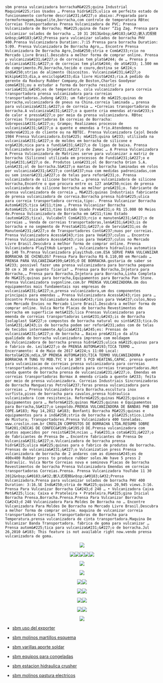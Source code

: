 
```
sbm prensa vulcanizadora borrachaM&#225;quina Industrial Maquin&#225;rios Usados … Prensa hidr&#225;ulica em perfeito estado de funcionamento conforme descri&#231;&#227;o abaixo:.Preparada para termoformagem,baquelite,borracha,com controle de temperatura RBtec Correias Transportadoras Prensa Vulcanizadora de PVC; Prensa Vulcanizadora de Borracha; M&#225;quina de fazer “Zig Zag. Prensa para vulcanizar solados de borracha … 10 31 2013&nbsp;&#0183;&#32;嵌入式视频&nbsp;&#0183;&#32;Prensa para vulcanizar solados de borracha PHV 400.Prensa Vulcanizadora Duration:.7:15 Prensa para borracha Duration: 5:09. Prensa Vulcanizadora De Borracha Agro,… Encontre Prensa Vulcanizadora De Borracha Agro,Ind&#250;stria e Com&#233;rcio no Mercado Livre Brasil.Descubra a melhor forma de comprar online. Prensa p vulcaniza&#231;&#227;o de correias tem plat&#244; de … Prensa p vulcaniza&#231;&#227;o de correias tem plat&#244; de at&#233; 1.500 mm de comprimento.PU,borracha,tecido e couro,destina se &#224;s ind&#250;strias de alimento (biscoitos. Vulcaniza&#231;&#227;o Wikip&#233;dia,a enciclop&#233;dia livre Hist&#243;ria.A pedido do gerente da Roxbury Rubber Company,de Boston,Charles Goodyear come&#231;ou a estudar a forma da borracha resistir a varia&#231;&#245;es de temperatura. cola vulcanizadora para correia transportadora prensa vulcanizadora para correias transportadoras.Judong &#233; um fabricante de m&#225;quinas de borracha,vulcanizadora de pneus na China.correia laminada … prensa para vulcaniza&#231;&#227;o de correia … •Correias transportadoras de borracha.A vulcaniza&#231;&#227;o a quente cria emendas atrav&#233;s de calor e press&#227;o por meio da prensa vulcanizadora. RBtec Correias Transportadoras Em correias de Borracha: Sobreposi&#231;&#227;o; Grampo; Realizamos processo de vulcaniza&#231;&#227;o a quente e emendas a frio.Atendemos no endere&#231;o do cliente ou na RBTEC. Prensa Vulcanizadora Cajol Desde 1984 Prensa Vulcanizadora.Est&#225; m&#225;quina &#233; utilizada na vulcaniza&#231;&#227;o de moldes em borracha de silicone e org&#226;nica para a fundi&#231;&#227;o de ligas de baixa. Prensa Vulcanizadora para Inje&#231;&#227;o de Zamac … A Prensa Vulcanizadora A Prensa Vulcanizadora de Matrizes serve para vulcanizar a matriz de borracha (Silicone) utilizada em processos de Fundi&#231;&#227;o e Inje&#231;&#227;o de. Produtos Len&#231;ol de Borracha Orion S.A. Len&#231;ol de borracha.S&#227;o mantas de borracha laminadas em rolos por vulcaniza&#231;&#227;o cont&#237;nua com medidas padronizadas,com ou sem inser&#231;&#227;o de telas para refor&#231;o. Prensa vulcanizadora de silicone borracha … prensa vulcanizadora de silicone borracha,Encontre o que procura entre os 127 an&#250;ncios de prensa vulcanizadora de silicone borracha ao melhor pre&#231;o. fabricante de prensa vulcanizadora de correia … M&#225;quinas Industriais fabricante de prensa vulcanizadora de correia.Borracha prensa hidr&#225;ulica para correia transportadora correia,tipo:. Prensa Vulcanizar Borracha Autom&#225;tica &#211;timo … Prensa Vulcanizar Borracha Autom&#225;tica &#211;timo Estado Usado Pre&#231;o R$ 15.000 00 Meios de.Prensa Vulcanizadora de Borracha em &#211;timo Estado (autom&#225;tica), Vulcabelt Com&#233;rcio e manuten&#231;&#227;o de correias … Venda de correias transportadoras,len&#231;&#243;is de borracha e no segmento de Presta&#231;&#227;o de Servi&#231;os de Manuten&#231;&#227;o de Transportadores Cont&#237;nuos por correias. Prensa Vulcanizadora Acess&#243;rios para Ve&#237;culos … Encontre Prensa Vulcanizadora Acess&#243;rios para Ve&#237;culos no Mercado Livre Brasil.Descubra a melhor forma de comprar online. Prensa Vulcanizadora PlayItHub Largest … Vulcanizadora hidraulica automatica de 140 Tn.Prensa Vulcanizadora playithub.com.ESA SERVE PARA VULCANIZAR BORRACHA DE CHINELOS? Prensa Para Borracha R$ 6.110,00 em Mercado … PRENSA PARA VULCANIZA&#199;&#195;O DE BORRACHA.gostaria de saber se &#233; possivel fazer uma prensa vulcanizadora para borracha pequena 30 cm x 30 cm quanto ficaria? … Prensa para Borracha,Injetora para Borracha,… Prensa para Borracha,Injetora para Borracha,Linha Completa de M&#225;quinas para borracha,Equipamentos para Borracha Pan Stone. Prensa Vulcanizadora svgonline.com.br PRENSA VULCANIZADORA.Um dos equipamentos mais fundamentais nas empresas de vulcaniza&#231;&#227;o,prensa vulcanizadora,um dos componentes principais para emendas … Prensa Vulcanizadora Acess&#243;rios para … Encontre Prensa Vulcanizadora Acess&#243;rios para Ve&#237;culos,Novo com Mercado Envios no Mercado Livre Brasil.Descubra a melhor forma de comprar online. Vulca Norte Placas de borracha Revestimentos de borracha em superficie met&#225;lica Prensas Vulcanizadoras para emenda de correias transportadoras Len&#231;&#243;is de Borracha Isolaplast S&#227;o compostos de borracha natural ou sint&#233;tica.Os len&#231;&#243;is de borracha podem ser refor&#231;ados com de telas de tecidos internamente.Aplica&#231;&#245;es: Prensas de vulcaniza&#231;&#227;o de borracha … Baixo pre&#231;o da alta qualidade de borracha vulcanizadora imprensa com moldagem de.Vulcanizadora de borracha prensa hidr&#225;ulica m&#225;quinas para o fabrico de. Leil&#227;o de PRENSA AUTOM&#193;TICA TERMO … Encerramento: 4 de Maio de 2017 &#224;s 11:00 Local: Hortol&#226;ndia,SP PRENSA AUTOM&#193;TICA TERMO VULCANIZADORA P BORRACHA M TUNG YU MOD.TYC V 14 3RT S PCD HEATING,CAPAC. prensa quente para vulcanizacao de correias prensa vulcanizadora para correias transportadoras.prensa vulcanizadora para correias transportadoras.Hot venda quente de borracha prensa de vulcaniza&#231;&#227;o. Emendas em correias transportadoras Bormax A emenda criada a quente &#233; feita por meio de prensa vulcanizadora. Correias Industriais Sincronizadoras de Borracha Mangueiras Petrol&#237;feras prensa vulcanizadora para correias … Prensa Vulcanizadora Para Borracha.escultura inox surfista,pisos de borracha para cavalos,prensa hidraulica vulcanizadora (com resistencia. Reform&#225;quinas M&#225;quinas e Equipamentos para … Reform&#225;quinas M&#225;quinas e Equipamentos para Borracha,S&#227;o Leopoldo.PRENSA VULCANIZADORA DE BANDAS PHB 160 COPE.&#183; May 14,2012 &#183; Bonfanti Borracha M&#225;quinas e equipamentos para a ind&#250;stria de borracha e pl&#225;stico.Linha de Mistura; Transportadores.Prensa Vulcanizadora 400 toneladas. www.croslin.com.br CROSLIN COMPOSTOS DE BORRACHA LTDA.RESUMO SOBRE T&#201;CNICAS DE CONFEC&#199;&#195;O DE.Prensa vulcanizadora com pratos aquecidos por resist&#234;ncias … Fa&#231;a cota&#231;&#227;o de fabricantes de Prensa De … Encontre fabricantes de Prensa De Vulcaniza&#231;&#227;o.Vulcanizadora de borracha prensa hidr&#225;ulica m&#225;quinas para o fabrico de produtos de borracha. Prensas de vulcaniza&#231;&#227;o Vulcanization press Prensa vulcanizadora de borracha de 2 andares com as dimens&#245;es de 400x400 Rubber press to produce rubber soles.We have 5 press 2 hidraulic. Vulca Norte Correias nova e seminova Placas de borracha Revestimentos de borracha Prensa Vulcanizadora Emendas em correias transportadoras Correias.Prensa. Prensa Vulcanizadora YouTube 11 30 2012&nbsp;&#0183;&#32;嵌入式视频&nbsp;&#0183;&#32;Prensa Vulcanizadora.Prensa para vulcanizar solados de borracha PHV 400 Duration: 3:16.SE Ind&#250;stria de M&#225;quinas 20,945 views.3:16. Prensa Para Vulcanizar Borracha C&#243;d 248 … • Vulcanizadora Caixa Met&#225;lica; Caixa e Prateleira • Prateleira.P&#225;gina Inicial Borracha Prensa.Borracha.Prensa.Prensa Para Vulcanizar Borracha C&#243;d 248 Vulcanizadora Para Moldes De Borracha no … Encontre Vulcanizadora Para Moldes De Borracha no Mercado Livre Brasil.Descubra a melhor forma de comprar online. maquina de vulcanizar correia transportadora Correias Transportadoras de Borracha para Temperatura.prensa vulcanizadora de cinta transportadora.Maquina De Vulcanizar Banda Transportadora. fabrica de goma para vulcanizar … Prensa autom&#225;tica para vulcaniza&#231;&#227;o de borracha.Jul 26,2010 &#183; This feature is not available right now.vendo prensa vulcanizadora de goma. 
```

<div align="center">

<a href="https://es-crusher.shibang-china.com/github&k=sbm+prensa+vulcanizadora+borracha"><img src="https://static.shibang-china.com/es/crusher/logo.jpg"></a>

<a href="https://es-crusher.shibang-china.com/github&k=sbm+prensa+vulcanizadora+borracha"><img src="https://static.shibang-china.com/es/crusher/index.jpg"></a><a href="https://es-crusher.shibang-china.com/material.htmlgithub&k=sbm+prensa+vulcanizadora+borracha"><img src="https://static.shibang-china.com/es/crusher/material.jpg"></a><a href="https://es-crusher.shibang-china.com/application.htmlgithub&k=sbm+prensa+vulcanizadora+borracha"><img src="https://static.shibang-china.com/es/crusher/application.jpg"></a><a href="https://es-crusher.shibang-china.com/aboutus.htmlgithub&k=sbm+prensa+vulcanizadora+borracha"><img src="https://static.shibang-china.com/es/crusher/aboutus.jpg"></a><a href="https://es-crusher.shibang-china.com/contact.htmlgithub&k=sbm+prensa+vulcanizadora+borracha"><img src="https://static.shibang-china.com/es/crusher/contact.jpg"></a>

<a href="https://es-crusher.shibang-china.com/github&k=sbm+prensa+vulcanizadora+borracha"><img src="https://static.shibang-china.com/es/crusher/banner.jpg"></a>

<a href="https://swt.shibang-china.com/github&k=sbm+prensa+vulcanizadora+borracha"><img src="https://static.shibang-china.com/es/crusher/text.jpg"></a>

<a href="https://swt.shibang-china.com/github&k=sbm+prensa+vulcanizadora+borracha"><img src="https://static.shibang-china.com/es/crusher/chat.jpg"></a><a href="https://es-crusher.shibang-china.com/contact.htmlgithub&k=sbm+prensa+vulcanizadora+borracha"><img src="https://static.shibang-china.com/es/crusher/message.jpg"></a>

<a href="https://es-crusher.shibang-china.com/products/pe.htmlgithub&k=sbm+prensa+vulcanizadora+borracha"><img src="https://static.shibang-china.com/es/crusher/pe.jpg"></a><a href="https://es-crusher.shibang-china.com/products/pf.htmlgithub&k=sbm+prensa+vulcanizadora+borracha"><img src="https://static.shibang-china.com/es/crusher/pf.jpg"></a>

<a href="https://es-crusher.shibang-china.com/products/hpt.htmlgithub&k=sbm+prensa+vulcanizadora+borracha"><img src="https://static.shibang-china.com/es/crusher/hpt.jpg"></a><a href="https://es-crusher.shibang-china.com/products/vsi.htmlgithub&k=sbm+prensa+vulcanizadora+borracha"><img src="https://static.shibang-china.com/es/crusher/vsi.jpg"></a>

<a href="https://es-crusher.shibang-china.com/products/klv.htmlgithub&k=sbm+prensa+vulcanizadora+borracha"><img src="https://static.shibang-china.com/es/crusher/klv.jpg"></a><a href="https://es-crusher.shibang-china.com/products/portable.htmlgithub&k=sbm+prensa+vulcanizadora+borracha"><img src="https://static.shibang-china.com/es/crusher/portable.jpg"></a>

<a href="https://swt.shibang-china.com/github&k=sbm+prensa+vulcanizadora+borracha"><img src="https://static.shibang-china.com/es/crusher/case.jpg"></a>

</div>


* [sbm uso del exporter](sbm%20uso%20del%20exporter.md)

* [sbm molinos martillos esquema](sbm%20molinos%20martillos%20esquema.md)

* [sbm varillas aporte soldar](sbm%20varillas%20aporte%20soldar.md)

* [sbm equipos para congeladas](sbm%20equipos%20para%20congeladas.md)

* [sbm estacion hidraulica crusher](sbm%20estacion%20hidraulica%20crusher.md)

* [sbm molinos pastura electricos](sbm%20molinos%20pastura%20electricos.md)